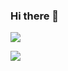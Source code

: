 ### Hi there 👋

<!--
**LingzheZhao/LingzheZhao** is a ✨ _special_ ✨ repository because its `README.md` (this file) appears on your GitHub profile.

Here are some ideas to get you started:

- 🔭 I’m currently working on ...
- 🌱 I’m currently learning ...
- 👯 I’m looking to collaborate on ...
- 🤔 I’m looking for help with ...
- 💬 Ask me about ...
- 📫 How to reach me: ...
- 😄 Pronouns: ...
- ⚡ Fun fact: ...
-->

[![](https://github-readme-stats-git-masterorgs-github-readme-stats-team.vercel.app/api?username=LingzheZhao&include_orgs=true&count_private=true&show_icons=true&theme=nightowl)](https://github.com/anuraghazra/github-readme-stats)

[![](https://github-readme-stats.vercel.app/api/top-langs/?username=LingzheZhao&include_orgs=true&count_private=true&theme=nightowl)](https://github.com/anuraghazra/github-readme-stats)
